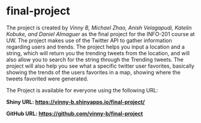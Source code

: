 # final-project

The project is created by *Vinny B, Michael Zhao, Anish Velagapudi, Katelin Kobuke, and Daniel Almaguer* as the final project for the INFO-201 course at UW. The project makes use of the Twitter API to gather information regarding users and trends. The project helps you input a location and a string, which will return you the trending tweets from the location, and will also allow you to search for the string through the Trending tweets. The project will also help you see what a specific twitter user favorites, basically showing the trends of the users favorites in a map, showing where the tweets favorited were generated. 

The Project is available for everyone using the following URL:

**Shiny URL: https://vinny-b.shinyapps.io/final-project/**

**GitHub URL: https://github.com/vinny-b/final-project**